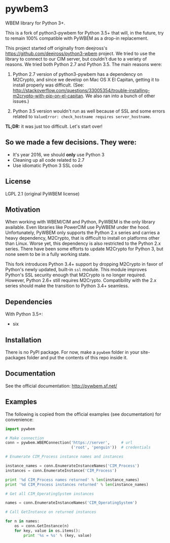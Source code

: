 pywbem3
=======

WBEM library for Python 3+.

This is a fork of python3-pywbem for Python 3.5+ that will, in the future, try to remain 100% compatible with PyWBEM as a drop-in replacement.

This project started off originally from deejross's https://github.com/deejross/python3-wbem project. We tried to use the library to connect to our CIM server, but couldn't due to a veriety of reasons. We tried both Python 2.7 and Python 3.5. The main reasons were:

1) Python 2.7 version of python3-pywbem has a dependency on M2Crypto, and since we develop on Mac OS X El Capitan, getting it to install properly was difficult. (See: http://stackoverflow.com/questions/33005354/trouble-installing-m2crypto-with-pip-on-el-capitan. We also ran into a bunch of other issues.)

2) Python 3.5 version wouldn't run as well because of SSL and some errors related to `ValueError: check_hostname requires server_hostname`.

**TL;DR:** it was just too difficult. Let's start over!

So we made a few decisions. They were:
-------
* It's year 2016, we should **only** use Python 3
* Cleaning up all code related to 2.7
* Use idiomatic Python 3 SSL code

License
-------
LGPL 2.1 (original PyWBEM license)


Motivation
----------
When working with WBEM/CIM and Python, PyWBEM is the only library available. Even libraries like PowerCIM use PyWBEM under the hood. Unfortunately, PyWBEM only supports the Python 2.x series and carries a heavy dependency, M2Crypto, that is difficult to install on platforms other than Linux. Worse yet, this dependency is also restricted to the Python 2.x series. There have been some efforts to update M2Crypto for Python 3, but none seem to be in a fully working state.

This fork introduces Python 3.4+ support by dropping M2Crypto in favor of Python's newly updated, built-in `ssl` module. This module improves Python's SSL security enough that M2Crypto is no longer required. However, Python 2.6+ still requires M2Crypto. Compatibility with the 2.x series should make the transition to Python 3.4+ seamless.

Dependencies
------------
With Python 3.5+:
 * six
 

Installation
------------
There is no PyPI package. For now, make a `pywbem` folder in your site-packages folder and put the contents of this repo inside it.

Documentation
-------------
See the official documentation: http://pywbem.sf.net/

Examples
--------
The following is copied from the official examples (see documentation) for convenience:

```python
import pywbem

# Make connection
conn = pywbem.WBEMConnection('https://server',     # url
                             ('root', 'penguin'))  # credentials

# Enumerate CIM_Process instance names and instances

instance_names = conn.EnumerateInstanceNames('CIM_Process')
instances = conn.EnumerateInstance('CIM_Process')

print '%d CIM_Process names returned' % len(instance_names)
print '%d CIM_Process instances returned' % len(instance_names)

# Get all CIM_OperatingSystem instances

names = conn.EnumerateInstanceNames('CIM_OperatingSystem')

# Call GetInstance on returned instances

for n in names:
    os = conn.GetInstance(n)
    for key, value in os.items():
        print '%s = %s' % (key, value)
```
